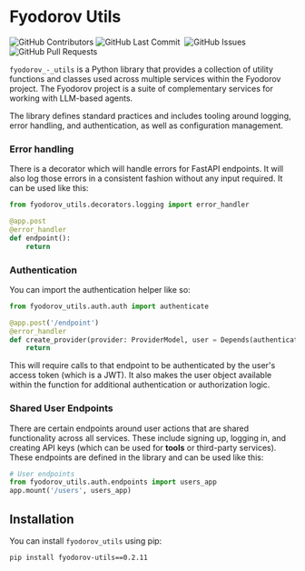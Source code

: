 # Fyodorov Utils

<p>
<img alt="GitHub Contributors" src="https://img.shields.io/github/contributors/fyodorovai/fyodorov-utils" />
<img alt="GitHub Last Commit" src="https://img.shields.io/github/last-commit/fyodorovai/fyodorov-utils" />
<img alt="" src="https://img.shields.io/github/repo-size/fyodorovai/fyodorov-utils" />
<img alt="GitHub Issues" src="https://img.shields.io/github/issues/fyodorovai/fyodorov-utils" />
<img alt="GitHub Pull Requests" src="https://img.shields.io/github/issues-pr/fyodorovai/fyodorov-utils" />
</p>

`fyodorov_-_utils` is a Python library that provides a collection of utility functions and classes used across multiple 
services within the Fyodorov project. The Fyodorov project is a suite of complementary services for working with 
LLM-based agents.

The library defines standard practices and includes tooling around logging, error handling, and authentication, 
as well as configuration management.

### Error handling
There is a decorator which will handle errors for FastAPI endpoints. It will also log those errors in a consistent 
fashion without any input required. It can be used like this:
```Python
from fyodorov_utils.decorators.logging import error_handler

@app.post
@error_handler
def endpoint():
    return 
```

### Authentication
You can import the authentication helper like so:
```Python
from fyodorov_utils.auth.auth import authenticate

@app.post('/endpoint')
@error_handler
def create_provider(provider: ProviderModel, user = Depends(authenticate)):
    return
```

This will require calls to that endpoint to be authenticated by the user's access token (which is a JWT). It also makes 
the user object available within the function for additional authentication or authorization logic.

### Shared User Endpoints
There are certain endpoints around user actions that are shared functionality across all services. These include 
signing up, logging in, and creating API keys (which can be used for **tools** or third-party services). These 
endpoints are defined in the library and can be used like this:

```Python
# User endpoints
from fyodorov_utils.auth.endpoints import users_app
app.mount('/users', users_app)
```

## Installation

You can install `fyodorov_utils` using pip: 
```shell
pip install fyodorov-utils==0.2.11
```